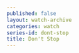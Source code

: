 ```yaml
---
published: false
layout: watch-archive
categories: watch
series-id: dont-stop
title: Don't Stop
---
```

